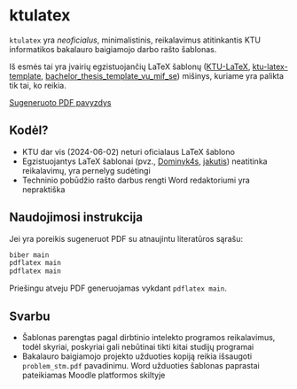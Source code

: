 # ktulatex

`ktulatex` yra *neoficialus*, minimalistinis, reikalavimus atitinkantis KTU informatikos bakalauro baigiamojo darbo rašto šablonas. 

Iš esmės tai yra įvairių egzistuojančių LaTeX šablonų ([KTU-LaTeX](https://github.com/Dominyk4s/KTU-LaTeX), [ktu-latex-template](https://github.com/jakutis/ktu-latex-template), [bachelor_thesis_template_vu_mif_se](https://github.com/LIKS/bachelor_thesis_template_vu_mif_se)) mišinys, kuriame yra palikta tik tai, ko reikia.

[Sugeneruoto PDF pavyzdys](main.pdf)

## Kodėl?

- KTU dar vis (2024-06-02) neturi oficialaus LaTeX šablono
- Egzistuojantys LaTeX šablonai (pvz., [Dominyk4s](https://github.com/Dominyk4s/KTU-LaTeX),
  [jakutis](https://github.com/jakutis/ktu-latex-template)) neatitinka reikalavimų, yra
  pernelyg sudėtingi
- Techninio pobūdžio rašto darbus rengti Word redaktoriumi yra nepraktiška

## Naudojimosi instrukcija

Jei yra poreikis sugeneruot PDF su atnaujintu literatūros sąrašu:
```bash
biber main
pdflatex main
pdflatex main
```

Priešingu atveju PDF generuojamas vykdant `pdflatex main`.

## Svarbu

- Šablonas parengtas pagal dirbtinio intelekto programos reikalavimus, todėl skyriai, poskyriai 
gali nebūtinai tikti kitai studijų programai
- Bakalauro baigiamojo projekto užduoties kopiją reikia išsaugoti `problem_stm.pdf` pavadinimu.
Word užduoties šablonas paprastai pateikiamas Moodle platformos skiltyje
